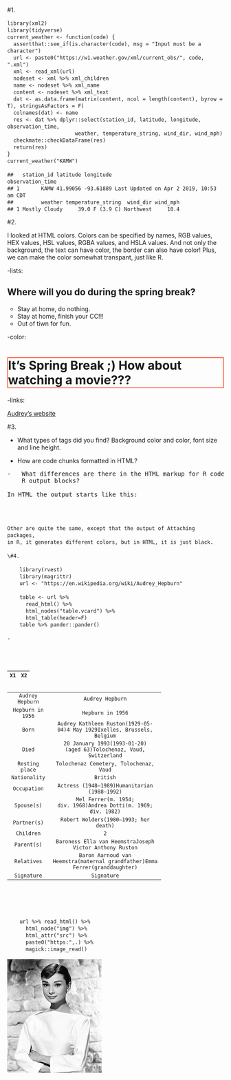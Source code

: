 \#1.

    library(xml2)
    library(tidyverse)
    current_weather <- function(code) {
      assertthat::see_if(is.character(code), msg = "Input must be a character")
      url <- paste0("https://w1.weather.gov/xml/current_obs/", code, ".xml")
      xml <- read_xml(url)
      nodeset <- xml %>% xml_children 
      name <- nodeset %>% xml_name
      content <- nodeset %>% xml_text
      dat <- as.data.frame(matrix(content, ncol = length(content), byrow = T), stringsAsFactors = F)
      colnames(dat) <- name
      res <- dat %>% dplyr::select(station_id, latitude, longitude, observation_time, 
                          weather, temperature_string, wind_dir, wind_mph)
      checkmate::checkDataFrame(res)
      return(res)
    }
    current_weather("KAMW")

    ##   station_id latitude longitude                         observation_time
    ## 1       KAMW 41.99056 -93.61889 Last Updated on Apr 2 2019, 10:53 am CDT
    ##         weather temperature_string  wind_dir wind_mph
    ## 1 Mostly Cloudy     39.0 F (3.9 C) Northwest     10.4

\#2.

I looked at HTML colors. Colors can be specified by names, RGB values,
HEX values, HSL values, RGBA values, and HSLA values. And not only the
background, the text can have color, the border can also have color!
Plus, we can make the color somewhat transpant, just like R.

-lists:

<html>
<body>
<h2>
Where will you do during the spring break?
</h2>
<ul style="list-style-type:circle;">
<li>
Stay at home, do nothing.
</li>
<li>
Stay at home, finish your CC!!!
</li>
<li>
Out of tiwn for fun.
</li>
</ul>
</body>
</html>
-color:

<h1 style="border: 2px solid Tomato;">
It’s Spring Break ;) How about watching a movie???
</h1>
-links:

<a href="https://en.wikipedia.org/wiki/Audrey_Hepburn" target="_blank">Audrey’s
website</a>

\#3.

-   What types of tags did you find? Background color and color, font
    size and line height.

-   How are code chunks formatted in HTML?

<pre class="r">
-   What differences are there in the HTML markup for R code chunks and
    R output blocks?

In HTML the output starts like this:

<pre>
<code class="hljs">

Other are quite the same, except that the output of Attaching packages,
in R, it generates different colors, but in HTML, it is just black.

\#4.

    library(rvest)
    library(magrittr)
    url <- "https://en.wikipedia.org/wiki/Audrey_Hepburn"

    table <- url %>% 
      read_html() %>% 
      html_nodes("table.vcard") %>%
      html_table(header=F) 
    table %>% pander::pander()

-   <table style="width:71%;">
    <colgroup>
    <col style="width: 25%" />
    <col style="width: 45%" />
    </colgroup>
    <thead>
    <tr class="header">
    <th style="text-align: center;">X1</th>
    <th style="text-align: center;">X2</th>
    </tr>
    </thead>
    <tbody>
    <tr class="odd">
    <td style="text-align: center;">Audrey Hepburn</td>
    <td style="text-align: center;">Audrey Hepburn</td>
    </tr>
    <tr class="even">
    <td style="text-align: center;">Hepburn in 1956</td>
    <td style="text-align: center;">Hepburn in 1956</td>
    </tr>
    <tr class="odd">
    <td style="text-align: center;">Born</td>
    <td style="text-align: center;">Audrey Kathleen Ruston(1929-05-04)4 May 1929Ixelles, Brussels, Belgium</td>
    </tr>
    <tr class="even">
    <td style="text-align: center;">Died</td>
    <td style="text-align: center;">20 January 1993(1993-01-20) (aged 63)Tolochenaz, Vaud, Switzerland</td>
    </tr>
    <tr class="odd">
    <td style="text-align: center;">Resting place</td>
    <td style="text-align: center;">Tolochenaz Cemetery, Tolochenaz, Vaud</td>
    </tr>
    <tr class="even">
    <td style="text-align: center;">Nationality</td>
    <td style="text-align: center;">British</td>
    </tr>
    <tr class="odd">
    <td style="text-align: center;">Occupation</td>
    <td style="text-align: center;">Actress (1948–1989)Humanitarian (1988–1992)</td>
    </tr>
    <tr class="even">
    <td style="text-align: center;">Spouse(s)</td>
    <td style="text-align: center;">Mel Ferrer(m. 1954; div. 1968)Andrea Dotti(m. 1969; div. 1982)</td>
    </tr>
    <tr class="odd">
    <td style="text-align: center;">Partner(s)</td>
    <td style="text-align: center;">Robert Wolders(1980–1993; her death)</td>
    </tr>
    <tr class="even">
    <td style="text-align: center;">Children</td>
    <td style="text-align: center;">2</td>
    </tr>
    <tr class="odd">
    <td style="text-align: center;">Parent(s)</td>
    <td style="text-align: center;">Baroness Ella van HeemstraJoseph Victor Anthony Ruston</td>
    </tr>
    <tr class="even">
    <td style="text-align: center;">Relatives</td>
    <td style="text-align: center;">Baron Aarnoud van Heemstra(maternal grandfather)Emma Ferrer(granddaughter)</td>
    </tr>
    <tr class="odd">
    <td style="text-align: center;">Signature</td>
    <td style="text-align: center;">Signature</td>
    </tr>
    </tbody>
    </table>

<!-- end of list -->
    url %>% read_html() %>% 
      html_node("img") %>% 
      html_attr("src") %>%
      paste0("https:",.) %>%
      magick::image_read()

<img src="../figure/09/ZhangYudi/unnamed-chunk-2-1.png" width="220" />

